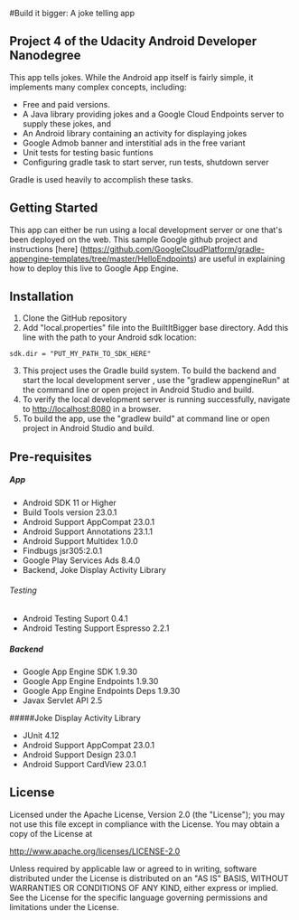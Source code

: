 #Build it bigger: A joke telling app
## Project 4 of the Udacity Android Developer Nanodegree

This app tells jokes. While the Android app itself is fairly simple, it implements many complex concepts, including:
* Free and paid versions. 
* A Java library providing jokes and a Google Cloud Endpoints server to supply these jokes, and 
* An Android library containing an activity for displaying jokes 
* Google Admob banner and interstitial ads in the free variant
* Unit tests for testing basic funtions
* Configuring gradle task to start server, run tests, shutdown server

Gradle is used heavily to accomplish these tasks.

Getting Started
-------------
This app can either be run using a local development server or one that's been deployed on the web. This sample Google github project and instructions [here] (https://github.com/GoogleCloudPlatform/gradle-appengine-templates/tree/master/HelloEndpoints) are useful in explaining how to deploy this live to Google App Engine.

Installation
------------
1. Clone the GitHub repository
2. Add "local.properties" file into the BuiltItBigger base directory.  Add this line with the path to your Android sdk location:

 ```sdk.dir = "PUT_MY_PATH_TO_SDK_HERE"```

3. This project uses the Gradle build system. To build the backend and start the local development server , use the "gradlew appengineRun" at the command line or open project in Android Studio and build.
4. To verify the local development server is running successfully, navigate to [http://localhost:8080](http://localhost:8080) in a browser.
5. To build the app, use the "gradlew build" at command line or open project in Android Studio and build.

Pre-requisites
--------------
##### App
* Android SDK 11 or Higher
* Build Tools version 23.0.1
* Android Support AppCompat 23.0.1
* Android Support Annotations 23.1.1
* Android Support Multidex 1.0.0
* Findbugs jsr305:2.0.1
* Google Play Services Ads 8.4.0
* Backend, Joke Display Activity Library

###### Testing
* Android Testing Suport 0.4.1
* Android Testing Support Espresso 2.2.1

##### Backend
* Google App Engine SDK 1.9.30
* Google App Engine Endpoints 1.9.30
* Google App Engine Endpoints Deps 1.9.30
* Javax Servlet API 2.5

#####Joke Display Activity Library
* JUnit 4.12
* Android Support AppCompat 23.0.1
* Android Support Design 23.0.1
* Android Support CardView 23.0.1

License
-------
Licensed under the Apache License, Version 2.0 (the "License");
you may not use this file except in compliance with the License.
You may obtain a copy of the License at

http://www.apache.org/licenses/LICENSE-2.0

Unless required by applicable law or agreed to in writing, software
distributed under the License is distributed on an "AS IS" BASIS, WITHOUT
WARRANTIES OR CONDITIONS OF ANY KIND, either express or implied.  See the
License for the specific language governing permissions and limitations under
the License.

